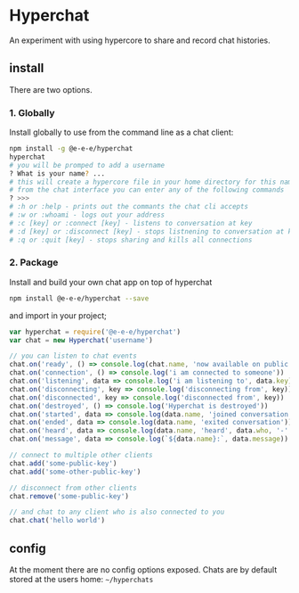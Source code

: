# Hyperchat

An experiment with using hypercore to share and record chat histories.

## install

There are two options.

### 1. Globally

Install globally to use from the command line as a chat client:
```bash
npm install -g @e-e-e/hyperchat
hyperchat
# you will be promped to add a username
? What is your name? ...
# this will create a hypercore file in your home directory for this name
# from the chat interface you can enter any of the following commands
? >>>
# :h or :help - prints out the commants the chat cli accepts
# :w or :whoami - logs out your address
# :c [key] or :connect [key] - listens to conversation at key
# :d [key] or :disconnect [key] - stops listnening to conversation at key
# :q or :quit [key] - stops sharing and kills all connections
```

### 2. Package
Install and build your own chat app on top of hyperchat
```bash
npm install @e-e-e/hyperchat --save
```
and import in your project;
```js
var hyperchat = require('@e-e-e/hyperchat')
var chat = new Hyperchat('username')

// you can listen to chat events
chat.on('ready', () => console.log(chat.name, 'now available on public key:', chat.key))
chat.on('connection', () => console.log('i am connected to someone'))
chat.on('listening', data => console.log('i am listening to', data.key))
chat.on('disconnecting', key => console.log('disconnecting from', key))
chat.on('disconnected', key => console.log('disconnected from', key))
chat.on('destroyed', () => console.log('Hyperchat is destroyed'))
chat.on('started', data => console.log(data.name, 'joined conversation'))
chat.on('ended', data => console.log(data.name, 'exited conversation'))
chat.on('heard', data => console.log(data.name, 'heard', data.who, '-', data.index))
chat.on('message', data => console.log(`${data.name}:`, data.message))

// connect to multiple other clients
chat.add('some-public-key')
chat.add('some-other-public-key')

// disconnect from other clients
chat.remove('some-public-key')

// and chat to any client who is also connected to you
chat.chat('hello world')
```

## config

At the moment there are no config options exposed.
Chats are by default stored at the users home: `~/hyperchats`
